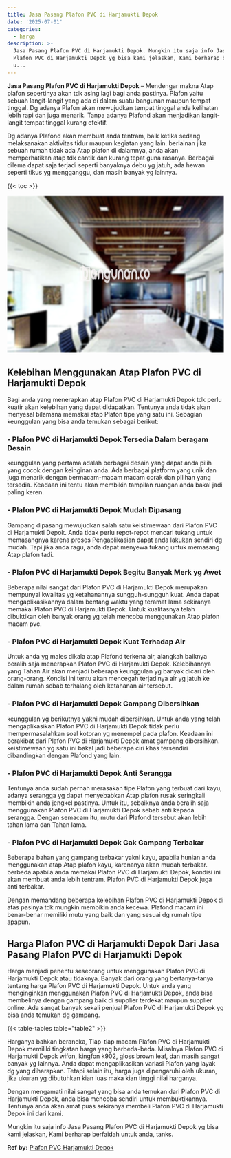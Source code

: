 ```yaml
---
title: Jasa Pasang Plafon PVC di Harjamukti Depok
date: '2025-07-01'
categories:
  - harga
description: >-
  Jasa Pasang Plafon PVC di Harjamukti Depok. Mungkin itu saja info Jasa Pasang
  Plafon PVC di Harjamukti Depok yg bisa kami jelaskan, Kami berharap berfaidah
  u...
---
```


**Jasa Pasang Plafon PVC di Harjamukti Depok** – Mendengar makna Atap plafon sepertinya akan tdk asing lagi bagi anda pastinya. Plafon yaitu sebuah langit-langit yang ada di dalam suatu bangunan maupun tempat tinggal. Dg adanya Plafon akan mewujudkan tempat tinggal anda kelihatan lebih rapi dan juga menarik. Tanpa adanya Plafond akan menjadikan langit-langit tempat tinggal kurang efektif.

Dg adanya Plafond akan membuat anda tentram, baik ketika sedang melaksanakan aktivitas tidur maupun kegiatan yang lain. berlainan jika sebuah rumah tidak ada Atap plafon di dalamnya, anda akan memperhatikan atap tdk cantik dan kurang tepat guna rasanya. Berbagai dilema dapat saja terjadi seperti banyaknya debu yg jatuh, ada hewan seperti tikus yg mengganggu, dan masih banyak yg lainnya.

{{< toc >}}

![Jasa Pasang Plafon PVC di Harjamukti Depok](/images/flafond-pvc-murah13.png)

## Kelebihan Menggunakan Atap Plafon PVC di Harjamukti Depok

Bagi anda yang menerapkan atap Plafon PVC di Harjamukti Depok tdk perlu kuatir akan kelebihan yang dapat didapatkan. Tentunya anda tidak akan menyesal bilamana memakai atap Plafon tipe yang satu ini. Sebagian keunggulan yang bisa anda temukan sebagai berikut:

### \- Plafon PVC di Harjamukti Depok Tersedia Dalam beragam Desain

keunggulan yang pertama adalah berbagai desain yang dapat anda pilih yang cocok dengan keinginan anda. Ada berbagai platform yang unik dan juga menarik dengan bermacam-macam macam corak dan pilihan yang tersedia. Keadaan ini tentu akan membikin tampilan ruangan anda bakal jadi paling keren.

### \- Plafon PVC di Harjamukti Depok Mudah Dipasang

Gampang dipasang mewujudkan salah satu keistimewaan dari Plafon PVC di Harjamukti Depok. Anda tidak perlu repot-repot mencari tukang untuk memasangnya karena proses Pengaplikasian dapat anda lakukan sendiri dg mudah. Tapi jika anda ragu, anda dapat menyewa tukang untuk memasang Atap plafon tadi.

### \- Plafon PVC di Harjamukti Depok Begitu Banyak Merk yg Awet

Beberapa nilai sangat dari Plafon PVC di Harjamukti Depok merupakan mempunyai kwalitas yg ketahanannya sungguh-sungguh kuat. Anda dapat mengaplikasikannya dalam bentang waktu yang teramat lama sekiranya memakai Plafon PVC di Harjamukti Depok. Untuk kualitasnya telah dibuktikan oleh banyak orang yg telah mencoba menggunakan Atap plafon macam pvc.

### \- Plafon PVC di Harjamukti Depok Kuat Terhadap Air

Untuk anda yg males dikala atap Plafond terkena air, alangkah baiknya beralih saja menerapkan Plafon PVC di Harjamukti Depok. Kelebihannya yang Tahan Air akan menjadi beberapa keunggulan yg banyak dicari oleh orang-orang. Kondisi ini tentu akan mencegah terjadinya air yg jatuh ke dalam rumah sebab terhalang oleh ketahanan air tersebut.

### \- Plafon PVC di Harjamukti Depok Gampang Dibersihkan

keunggulan yg berikutnya yakni mudah dibersihkan. Untuk anda yang telah mengaplikasikan Plafon PVC di Harjamukti Depok tidak perlu mempermasalahkan soal kotoran yg menempel pada plafon. Keadaan ini berakibat dari Plafon PVC di Harjamukti Depok amat gampang dibersihkan. keistimewaan yg satu ini bakal jadi beberapa ciri khas tersendiri dibandingkan dengan Plafond yang lain.

### \- Plafon PVC di Harjamukti Depok Anti Serangga

Tentunya anda sudah pernah merasakan tipe Plafon yang terbuat dari kayu, adanya serangga yg dapat menyebabkan Atap plafon rusak seringkali membikin anda jengkel pastinya. Untuk itu, sebaiknya anda beralih saja menggunakan Plafon PVC di Harjamukti Depok sebab anti kepada serangga. Dengan semacam itu, mutu dari Plafond tersebut akan lebih tahan lama dan Tahan lama.

### \- Plafon PVC di Harjamukti Depok Gak Gampang Terbakar

Beberapa bahan yang gampang terbakar yakni kayu, apabila hunian anda menggunakan atap Atap plafon kayu, karenanya akan mudah terbakar. berbeda apabila anda memakai Plafon PVC di Harjamukti Depok, kondisi ini akan membuat anda lebih tentram. Plafon PVC di Harjamukti Depok juga anti terbakar.

Dengan memandang beberapa kelebihan Plafon PVC di Harjamukti Depok di atas pasinya tdk mungkin membikin anda kecewa. Plafond macam ini benar-benar memiliki mutu yang baik dan yang sesuai dg rumah tipe apapun.

## Harga Plafon PVC di Harjamukti Depok Dari Jasa Pasang Plafon PVC di Harjamukti Depok

Harga menjadi penentu seseorang untuk menggunakan Plafon PVC di Harjamukti Depok atau tidaknya. Banyak dari orang yang bertanya-tanya tentang harga Plafon PVC di Harjamukti Depok. Untuk anda yang menginginkan menggunakan Plafon PVC di Harjamukti Depok, anda bisa membelinya dengan gampang baik di supplier terdekat maupun supplier online. Ada sangat banyak sekali penjual Plafon PVC di Harjamukti Depok yg bisa anda temukan dg gampang.

{{< table-tables table="table2" >}}

Harganya bahkan beraneka, Tiap-tiap macam Plafon PVC di Harjamukti Depok memiliki tingkatan harga yang berbeda-beda. Misalnya Plafon PVC di Harjamukti Depok wifon, kingfon k902, gloss brown leaf, dan masih sangat banyak yg lainnya. Anda dapat mengaplikasikan variasi Plafon yang layak dg yang diharapkan. Tetapi selain itu, harga juga dipengaruhi oleh ukuran, jika ukuran yg dibutuhkan kian luas maka kian tinggi nilai harganya.

Dengan mengamati nilai sangat yang bisa anda temukan dari Plafon PVC di Harjamukti Depok, anda bisa mencoba sendiri untuk membuktikannya. Tentunya anda akan amat puas sekiranya membeli Plafon PVC di Harjamukti Depok ini dari kami.

Mungkin itu saja info Jasa Pasang Plafon PVC di Harjamukti Depok yg bisa kami jelaskan, Kami berharap berfaidah untuk anda, tanks.

**Ref by:** [Plafon PVC Harjamukti Depok](https://id.wikipedia.org/wiki/Plafon)
